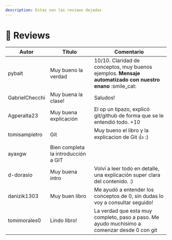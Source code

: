 ```yaml
---
description: Estas son las reviews dejadas
---
```


# 📝 Reviews

| Autor          | Titulo              | Comentario                                                                                                 |
| -------------- | ------------------- | ---------------------------------------------------------------------------------------------------------- |
| pybalt         | Muy bueno la verdad | 10/10. Claridad de conceptos, muy buenos ejemplos. **Mensaje automatizado con nuestro enano** :smile\_cat: |
| GabrielChecchi | Muy buena la clase! | Saludos!                                                                                                   |
|Agperalta23|Muy buena explicación|El op un tipazo, explicó git/github de forma que se le entendió todo. +10|
|tomisampietro|Git|Muy bueno el libro y la explicacion de Git 👍 :)|
|ayaxgw|Bien completa la introducción a GIT||
|d-dorasio|Muy buena intro|Volví a leer todo en detalle, una explicación super clara del contenido. :)|
|danizik1303|Muy buen libro|Me ayudó a entender los conceptos de 0, sin dudas lo voy a consultar seguido!|
|tomimorales0|Lindo libro!|La verdad que esta muy completo, paso a paso. Me ayudo muchisimo a comenzar desde 0 con git|

